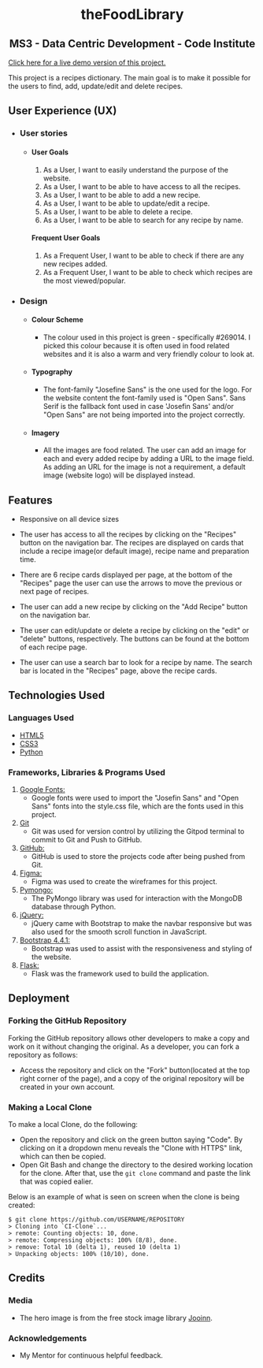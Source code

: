 <h1 align="center">theFoodLibrary</h1>

<h2 align="center"> MS3 - Data Centric Development - Code Institute </h2>

[Click here for a live demo version of this project.](https://the-food-library.herokuapp.com/)

This project is a recipes dictionary. The main goal is to make it possible for the users to find, add, update/edit and delete recipes. 

## User Experience (UX)

-   ### User stories
    
    -   #### User Goals
        
        1. As a User, I want to easily understand the purpose of the website.
        2. As a User, I want to be able to have access to all the recipes.
        3. As a User, I want to be able to add a new recipe.
        4. As a User, I want to be able to update/edit a recipe.
        5. As a User, I want to be able to delete a recipe.
        6. As a User, I want to be able to search for any recipe by name.
        
        #### Frequent User Goals
        
        1. As a Frequent User, I want to be able to check if there are any new recipes added.
        2. As a Frequent User, I want to be able to check which recipes are the most viewed/popular.
       
        
-   ### Design

    -   #### Colour Scheme
        -   The colour used in this project is green - specifically #269014. I picked this colour because it is often used in food related websites and it is also a warm and very friendly colour to look at. 
        
    -   #### Typography
        -   The font-family "Josefine Sans" is the one used for the logo. For the website content the font-family used is "Open Sans". Sans Serif is the fallback font used in case  'Josefin Sans' and/or "Open Sans" are not being imported into the project correctly.

    -   #### Imagery
        -   All the images are food related. The user can add an image for each and every added recipe by adding a URL to the image field. As adding an URL for the image is not a requirement, a default image (website logo) will be displayed instead.
        
## Features

-   Responsive on all device sizes

-   The user has access to all the recipes by clicking on the "Recipes" button on the navigation bar. The recipes are displayed on cards that include a recipe image(or default image), recipe name and preparation time. 

-   There are 6 recipe cards displayed per page, at the bottom of the "Recipes" page the user can use the arrows to move the previous or next page of recipes.

-   The user can add a new recipe by clicking on the "Add Recipe" button on the navigation bar.

-   The user can edit/update or delete a recipe by clicking on the "edit" or "delete" buttons, respectively. The buttons can be found at the bottom of each recipe page.

-   The user can use a search bar to look for a recipe by name. The search bar is located in the "Recipes" page, above the recipe cards.

## Technologies Used

### Languages Used

-   [HTML5](https://en.wikipedia.org/wiki/HTML5)
-   [CSS3](https://en.wikipedia.org/wiki/Cascading_Style_Sheets)
-   [Python](https://en.wikipedia.org/wiki/Python_(programming_language))

### Frameworks, Libraries & Programs Used

1. [Google Fonts:](https://fonts.google.com/)
    - Google fonts were used to import the "Josefin Sans" and "Open Sans" fonts into the style.css file, which are the fonts used in this project.
1. [Git](https://git-scm.com/)
    - Git was used for version control by utilizing the Gitpod terminal to commit to Git and Push to GitHub.
1. [GitHub:](https://github.com/)
    - GitHub is used to store the projects code after being pushed from Git.
1. [Figma:](https://figma.com/)
    - Figma was used to create the wireframes for this project.
1. [Pymongo:](https://pymongo.readthedocs.io/en/stable/#)
    - The PyMongo library was used for interaction with the MongoDB database through Python.
1. [jQuery:](https://jquery.com/)
    - jQuery came with Bootstrap to make the navbar responsive but was also used for the smooth scroll function in JavaScript.
1. [Bootstrap 4.4.1:](https://getbootstrap.com/docs/4.4/getting-started/introduction/)
    - Bootstrap was used to assist with the responsiveness and styling of the website.
1. [Flask:](https://flask.palletsprojects.com/en/1.1.x/)
    - Flask was the framework used to build the application.

## Deployment


### Forking the GitHub Repository

Forking the GitHub repository allows other developers to make a copy and work on it without changing the original. As a developer, you can fork a repository as follows:

-  Access the repository and click on the "Fork" button(located at the top right corner of the page), and a copy of the original repository will be created in your own account.

### Making a Local Clone

To make a local Clone, do the following:

-  Open the repository and click on the green button saying "Code". By clicking on it a dropdown menu reveals the "Clone with HTTPS" link, which can then be copied.
-  Open Git Bash and change the directory to the desired working location for the clone. After that, use the `git clone` command and paste the link that was copied ealier. 

Below is an example of what is seen on screen when the clone is being created:


```
$ git clone https://github.com/USERNAME/REPOSITORY
> Cloning into `CI-Clone`...
> remote: Counting objects: 10, done.
> remote: Compressing objects: 100% (8/8), done.
> remove: Total 10 (delta 1), reused 10 (delta 1)
> Unpacking objects: 100% (10/10), done.
```

## Credits

### Media

-   The hero image is from the free stock image library [Jooinn](https://jooinn.com/).

### Acknowledgements

-   My Mentor for continuous helpful feedback.

